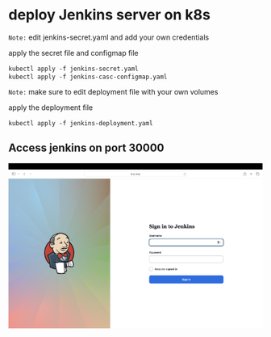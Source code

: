 # deploy Jenkins server on k8s


`Note:` edit jenkins-secret.yaml and add your own credentials

apply the secret file and configmap file 

``` 
kubectl apply -f jenkins-secret.yaml
kubectl apply -f jenkins-casc-configmap.yaml
```

`Note:` make sure to edit deployment file with your own volumes 

apply the deployment file 

```
kubectl apply -f jenkins-deployment.yaml
```

## Access jenkins on port 30000
 
![](images/jenkins.png)
